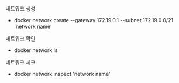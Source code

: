 네트워크 생성
- docker network create --gateway 172.19.0.1 --subnet 172.19.0.0/21 'network name'

네트워크 확인
- docker network ls

네트워크 체크
- docker network inspect 'network name'

